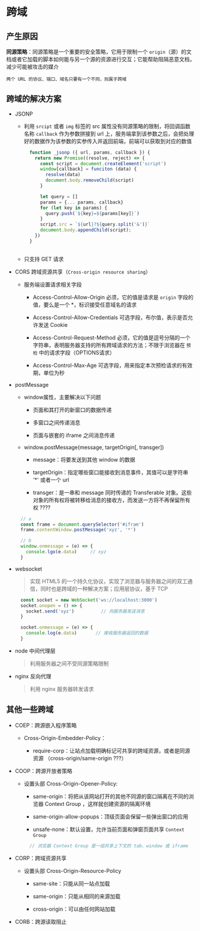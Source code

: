 # 跨域

## 产生原因

**同源策略**：同源策略是一个重要的安全策略，它用于限制一个 `origin`（源）的文档或者它加载的脚本如何能与另一个源的资源进行交互；它能帮助阻隔恶意文档，减少可能被攻击的媒介

    两个 URL 的协议、端口、域名只要有一个不同，则属于跨域

## 跨域的解决方案

- JSONP

  - 利用 `srcipt` 或者 `img` 标签的 src 属性没有同源策略的限制，将回调函数名称 `callback` 作为参数拼接到 url 上，服务端拿到该参数之后，会把处理好的数据作为该参数的实参传入并返回前端，前端可以获取到对应的数值
    ```js
      function _jsonp ({ url, params, callback }) {
        return new Promise((resolve, reject) => {
          const script = document.createElement('script')
          window[callback] = funciton (data) {
            resolve(data)
            document.body.removeChild(script)
          }

          let query = []
          params = {... params, callback}
          for (let key in params) {
            query.push(`${key}=${params[key]}`)
          }
          script.src = `${url}?${query.split('&')}`
          document.body.appendChild(script); 
        })
      }
      
    ```

  - 只支持 GET 请求

- CORS 跨域资源共享（`Cross-origin resource sharing`）

  - 服务端设置请求相关字段

    - Access-Control-Allow-Origin 必须，它的值是请求是 `origin` 字段的值，要么是一个 *，标识接受任意域名的请求

    - Access-Control-Allow-Credentials 可选字段，布尔值，表示是否允许发送 Cookie

    - Access-Control-Request-Method 必须，它的值是逗号分隔的一个字符串，表明服务器支持的所有跨域请求的方法；不限于浏览器在 `预检` 中的请求字段（OPTIONS请求）

    - Access-Control-Max-Age 可选字段，用来指定本次预检请求的有效期，单位为秒

- postMessage

  - window属性，主要解决以下问题

    - 页面和其打开的新窗口的数据传递

    - 多窗口之间传递消息

    - 页面与嵌套的 iframe 之间消息传递

  - window.postMessage(message, targetOrigin[, transger])

    - message：将要发送到其他 window 的数据

    - targetOrigin：指定哪些窗口能接收到消息事件，其值可以是字符串 '*' 或者一个 url

    - transger：是一串和 message 同时传递的 Transferable 对象。这些对象的所有权将被转移给消息的接收方，而发送一方将不再保留所有权 ????
  ```js
    // a
    const frame = document.querySelector('#ifram')
    frame.contentWindow.postMessage('xyz', '*')

    // b
    window.onmessage = (e) => {
      console.lgo(e.data)     // xyz
    }

  ```

- websocket

  > 实现 HTML5 的一个持久化协议，实现了浏览器与服务器之间的双工通信，同时也是跨域的一种解决方案；应用层协议，基于 TCP

  ``` js
    const socket = new WebSocket('ws://localhost:3000')
    socket.onopen = () => {
      socket.send('xyz')          // 向服务器发送消息
    }

    socket.onmessage = (e) => {
      console.log(e.data)       // 接收服务器返回的数据
    }

  ```

- node 中间代理层

  > 利用服务器之间不受同源策略限制

- nginx 反向代理

  > 利用 nginx 服务器转发请求

## 其他一些跨域

- COEP：跨源嵌入程序策略

  - Cross-Origin-Embedder-Policy：

    - require-corp：让站点加载明确标记可共享的跨域资源，或者是同源资源  （cross-origin/same-origin ???）

- COOP：跨源开放者策略

  - 设置头部 Cross-Origin-Opener-Policy: 

    - same-origin：将把从该网站打开的其他不同源的窗口隔离在不同的浏览器 Context Group ，这样就创建资源的隔离环境

    - same-origin-allow-popups：顶级页面会保留一些弹出窗口的应用

    - unsafe-none：默认设置，允许当前页面和弹窗页面共享 `Context Group`

    ```js
      // 浏览器 Context Group 是一组共享上下文的 tab、window 或 iframe
    ```

- CORP：跨域资源共享

  - 设置头部 Cross-Origin-Resource-Policy

    - same-site：只能从同一站点加载

    - same-origin：只能从相同的来源加载

    - cross-origin：可以由任何网站加载

- CORB：跨源读取阻止
